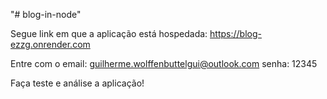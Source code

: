 "# blog-in-node" 

Segue link em que a aplicação está hospedada: https://blog-ezzg.onrender.com

Entre com o
email: guilherme.wolffenbuttelgui@outlook.com
senha: 12345

Faça teste e análise a aplicação! 
